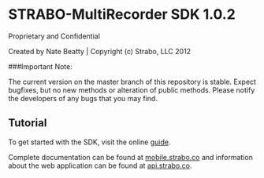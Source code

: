 STRABO-MultiRecorder SDK 1.0.2
===

Proprietary and Confidential

Created by Nate Beatty | Copyright (c) Strabo, LLC 2012

###Important Note:

The current version on the master branch of this repository is stable. Expect bugfixes, but no new methods or alteration of public methods. Please notify the developers of any bugs that you may find.

Tutorial
---

To get started with the SDK, visit the online [guide](http://mobile.strabo.co/docs/multirecorder/Documents/docs/help/StartHere.html).

Complete documentation can be found at [mobile.strabo.co](http://mobile.strabo.co) and information about the web application can be found at [api.strabo.co](http://api.strabo.co).